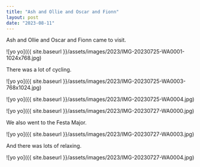 ```yaml
---
title: "Ash and Ollie and Oscar and Fionn"
layout: post
date: "2023-08-11"
---
```


Ash and Ollie and Oscar and Fionn came to visit.

![yo yo]({{ site.baseurl }}/assets/images/2023/IMG-20230725-WA0001-1024x768.jpg)

There was a lot of cycling.

![yo yo]({{ site.baseurl }}/assets/images/2023/IMG-20230725-WA0003-768x1024.jpg)

![yo yo]({{ site.baseurl }}/assets/images/2023/IMG-20230725-WA0004.jpg)

![yo yo]({{ site.baseurl }}/assets/images/2023/IMG-20230727-WA0000.jpg)

We also went to the Festa Major.

![yo yo]({{ site.baseurl }}/assets/images/2023/IMG-20230727-WA0003.jpg)

And there was lots of relaxing.

![yo yo]({{ site.baseurl }}/assets/images/2023/IMG-20230727-WA0004.jpg)

